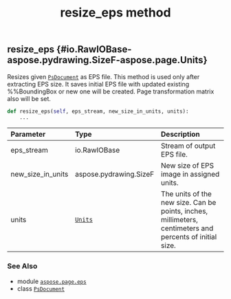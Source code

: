 ﻿---
title: resize_eps method
second_title: Aspose.Page for Python via .NET API References
description: 
type: docs
weight: 350
url: /python-net/aspose.page.eps/psdocument/resize_eps/
is_root: false
---

## resize_eps {#io.RawIOBase-aspose.pydrawing.SizeF-aspose.page.Units}

Resizes given [`PsDocument`](/page/python-net/aspose.page.eps/psdocument) as EPS file. This method is used only after extracting EPS size.
It saves initial EPS file with updated existing %%BoundingBox or new one will be created. Page transformation matrix also will be set.



```python
def resize_eps(self, eps_stream, new_size_in_units, units):
    ...
```


| Parameter | Type | Description |
| :- | :- | :- |
| eps_stream | io.RawIOBase | Stream of output EPS file. |
| new_size_in_units | aspose.pydrawing.SizeF | New size of EPS image in assigned units. |
| units | [`Units`](/page/python-net/aspose.page/units) | The units of the new size. Can be points, inches, millimeters, centimeters and percents of initial size. |



### See Also
* module [`aspose.page.eps`](../../)
* class [`PsDocument`](/page/python-net/aspose.page.eps/psdocument)
